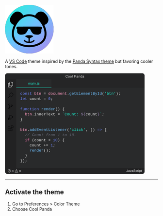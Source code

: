 ![Cool Panda logo](https://raw.githubusercontent.com/JusticeMatthew/cool-panda/main/images/cool-panda.png)

A [VS Code](https://code.visualstudio.com/) theme inspired by the [Panda Syntax theme](https://github.com/PandaTheme/panda-syntax-vscode) but favoring cooler tones.

![Cool Panda example](https://raw.githubusercontent.com/JusticeMatthew/cool-panda/main/images/cool-panda-preview.png)


---

## Activate the theme

1. Go to Preferences > Color Theme
2. Choose Cool Panda